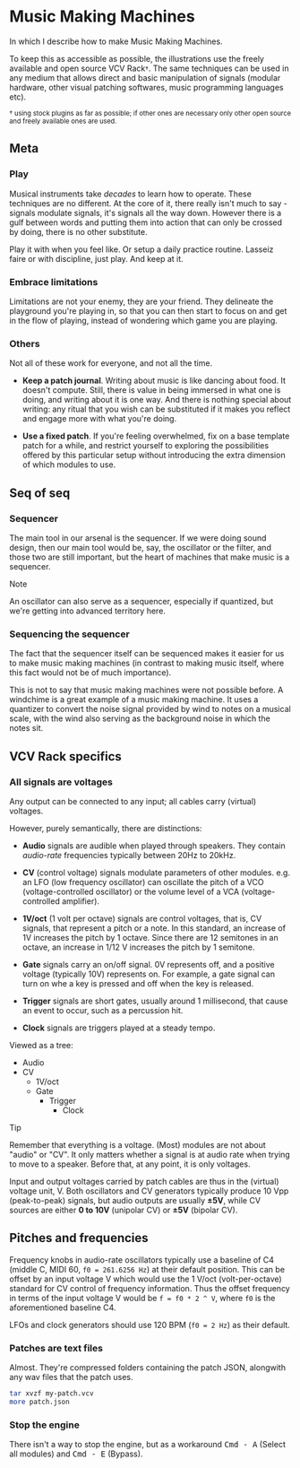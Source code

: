 # Music Making Machines

In which I describe how to make Music Making Machines.

To keep this as accessible as possible, the illustrations use the freely
available and open source VCV Rack<small>†</small>. The same techniques can be
used in any medium that allows direct and basic manipulation of signals (modular
hardware, other visual patching softwares, music programming languages etc).

<small>
† using stock plugins as far as possible; if other ones are necessary only other
open source and freely available ones are used.
</small>

## Meta

### Play

Musical instruments take <i>decades</i> to learn how to operate. These
techniques are no different. At the core of it, there really isn't much to say -
signals modulate signals, it's signals all the way down. However there is a gulf
between words and putting them into action that can only be crossed by doing,
there is no other substitute.

Play it with when you feel like. Or setup a daily practice routine. Lasseiz
faire or with discipline, just play. And keep at it.

### Embrace limitations

Limitations are not your enemy, they are your friend. They delineate the
playground you're playing in, so that you can then start to focus on and get in
the flow of playing, instead of wondering which game you are playing.

### Others

Not all of these work for everyone, and not all the time.

-   **Keep a patch journal**. Writing about music is like dancing about food. It
    doesn't compute. Still, there is value in being immersed in what one is doing,
    and writing about it is one way. And there is nothing special about writing:
    any ritual that you wish can be substituted if it makes you reflect and engage
    more with what you're doing.

-   **Use a fixed patch**. If you're feeling overwhelmed, fix on a base template
    patch for a while, and restrict yourself to exploring the possibilities
    offered by this particular setup without introducing the extra dimension of
    which modules to use.

## Seq of seq

### Sequencer

The main tool in our arsenal is the sequencer. If we were doing sound design,
then our main tool would be, say, the oscillator or the filter, and those two
are still important, but the heart of machines that make music is a sequencer.

> [!NOTE]
>
> An oscillator can also serve as a sequencer, especially if quantized, but
> we're getting into advanced territory here.

### Sequencing the sequencer

The fact that the sequencer itself can be sequenced makes it easier for us to
make music making machines (in contrast to making music itself, where this fact
would not be of much importance).

This is not to say that music making machines were not possible before. A
windchime is a great example of a music making machine. It uses a quantizer to
convert the noise signal provided by wind to notes on a musical scale, with the
wind also serving as the background noise in which the notes sit.

## VCV Rack specifics

### All signals are voltages

Any output can be connected to any input; all cables carry (virtual) voltages.

However, purely semantically, there are distinctions:

-   **Audio** signals are audible when played through speakers. They contain
    _audio-rate_ frequencies typically between 20Hz to 20kHz.

-   **CV** (control voltage) signals modulate parameters of other modules. e.g. an
    LFO (low frequency oscillator) can oscillate the pitch of a VCO
    (voltage-controlled oscillator) or the volume level of a VCA
    (voltage-controlled amplifier).

-   **1V/oct** (1 volt per octave) signals are control voltages, that is, CV
    signals, that represent a pitch or a note. In this standard, an increase of 1V
    increases the pitch by 1 octave. Since there are 12 semitones in an octave, an
    increase in 1/12 V increases the pitch by 1 semitone.

-   **Gate** signals carry an on/off signal. 0V represents off, and a positive
    voltage (typically 10V) represents on. For example, a gate signal can turn on
    whe a key is pressed and off when the key is released.

-   **Trigger** signals are short gates, usually around 1 millisecond, that cause
    an event to occur, such as a percussion hit.

-   **Clock** signals are triggers played at a steady tempo.

Viewed as a tree:

-   Audio
-   CV
    -   1V/oct
    -   Gate
        -   Trigger
            -   Clock

> [!TIP]
>
> Remember that everything is a voltage. (Most) modules are not about "audio" or
> "CV". It only matters whether a signal is at audio rate when trying to move to
> a speaker. Before that, at any point, it is only voltages.

Input and output voltages carried by patch cables are thus in the (virtual)
voltage unit, V. Both oscillators and CV generators typically produce 10 Vpp
(peak-to-peak) signals, but audio outputs are usually **±5V**, while CV sources
are either **0 to 10V** (unipolar CV) or **±5V** (bipolar CV).

## Pitches and frequencies

Frequency knobs in audio-rate oscillators typically use a baseline of C4 (middle
C, MIDI 60, `f0 = 261.6256 Hz`) at their default position. This can be offset by
an input voltage V which would use the 1 V/oct (volt-per-octave) standard for CV
control of frequency information. Thus the offset frequency in terms of the
input voltage V would be `f = f0 * 2 ^ V`, where `f0` is the aforementioned
baseline C4.

LFOs and clock generators should use 120 BPM (`f0 = 2 Hz`) as their default.

### Patches are text files

Almost. They're compressed folders containing the patch JSON, alongwith any wav
files that the patch uses.

```sh
tar xvzf my-patch.vcv
more patch.json
```

### Stop the engine

There isn't a way to stop the engine, but as a workaround <kbd>Cmd - A</kbd>
(Select all modules) and <kbd>Cmd - E</kbd> (Bypass).
